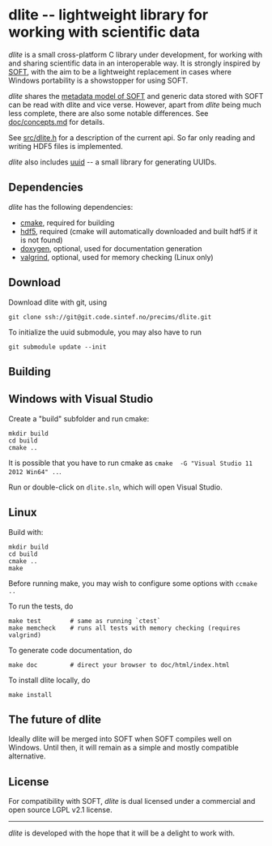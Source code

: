 dlite -- lightweight library for working with scientific data
=============================================================
*dlite* is a small cross-platform C library under development, for
working with and sharing scientific data in an interoperable way.  It
is strongly inspired by [SOFT][1], with the aim to be a lightweight
replacement in cases where Windows portability is a showstopper for
using SOFT.

*dlite* shares the [metadata model of SOFT][2] and generic data stored
with SOFT can be read with dlite and vice verse.  However, apart from
*dlite* being much less complete, there are also some notable
differences.  See [doc/concepts.md](doc/concepts.md) for details.

See [src/dlite.h](src/dlite.h) for a description of the current
api. So far only reading and writing HDF5 files is implemented.

*dlite* also includes [uuid][3] -- a small library for generating UUIDs.


Dependencies
------------
*dlite* has the following dependencies:
  - [cmake][4], required for building
  - [hdf5][5], required (cmake will automatically downloaded and built hdf5
    if it is not found)
  - [doxygen][6], optional, used for documentation generation
  - [valgrind][7], optional, used for memory checking (Linux only)


Download
--------
Download dlite with git, using

    git clone ssh://git@git.code.sintef.no/precims/dlite.git

To initialize the uuid submodule, you may also have to run

    git submodule update --init


Building
--------

## Windows with Visual Studio

Create a "build" subfolder and run cmake:

    mkdir build
    cd build
    cmake ..

It is possible that you have to run cmake as
`cmake  -G "Visual Studio 11 2012 Win64" ..`.

Run or double-click on `dlite.sln`, which will open Visual Studio.


## Linux

Build with:

    mkdir build
    cd build
    cmake ..
    make

Before running make, you may wish to configure some options with
`ccmake ..`

To run the tests, do

    make test        # same as running `ctest`
    make memcheck    # runs all tests with memory checking (requires valgrind)

To generate code documentation, do

    make doc         # direct your browser to doc/html/index.html

To install dlite locally, do

    make install


The future of dlite
-------------------
Ideally dlite will be merged into SOFT when SOFT compiles well on Windows.
Until then, it will remain as a simple and mostly compatible alternative.


License
-------
For compatibility with SOFT, *dlite* is dual licensed under a
commercial and open source LGPL v2.1 license.

---

*dlite* is developed with the hope that it will be a delight to work with.

[1]: https://stash.code.sintef.no/projects/SOFT/repos/soft5/
[2]: https://github.com/NanoSim/Porto/blob/porto/Preview-Final-Release/doc/manual/02_soft_introduction.md#soft5-features
[3]: https://stash.code.sintef.no/projects/PRECIMS/repos/uuid/
[4]: https://cmake.org/
[5]: https://support.hdfgroup.org/HDF5/
[6]: http://www.doxygen.org/
[7]: http://valgrind.org/
[8]: https://github.com/petervaro/sodyll
